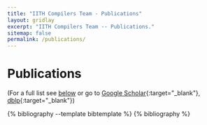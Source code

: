 ```yaml
---
title: "IITH Compilers Team - Publications"
layout: gridlay
excerpt: "IITH Compilers Team -- Publications."
sitemap: false
permalink: /publications/
---
```


# Publications


(For a full list see [below](#full-list) or go to [Google Scholar](https://scholar.google.ch/citations?user=3qZCtWYAAAAJ&hl=en){:target="_blank"}, [dblp](https://dblp.org/pers/hd/u/Upadrasta:Ramakrishna){:target="_blank"})


<style>
  .bib ol{
    list-style: none;
    padding-left : 0;
  }
  .bib li{
    margin-bottom: 1.5em;
  }
  </style>
<div class="bib">
{% bibliography --template bibtemplate %}
{% bibliography  %}
</div>

